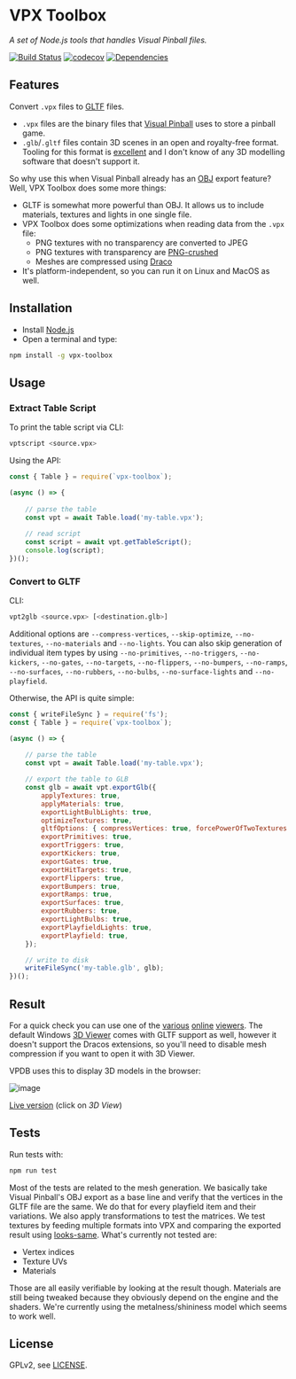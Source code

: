 # VPX Toolbox

*A set of Node.js tools that handles Visual Pinball files.*

[![Build Status][travis-image]][travis-url]
[![codecov](https://codecov.io/gh/vpdb/vpx-toolbox/branch/master/graph/badge.svg)](https://codecov.io/gh/vpdb/vpx-toolbox)
[![Dependencies][dependencies-image]][dependencies-url]

## Features

Convert `.vpx` files to [GLTF](https://www.khronos.org/gltf/) files.

- `.vpx` files are the binary files that [Visual Pinball](https://sourceforge.net/projects/vpinball/) 
  uses to store a pinball game.
- `.glb`/`.gltf` files contain 3D scenes in an open and royalty-free format. 
  Tooling for this format is [excellent](https://github.com/KhronosGroup/glTF#gltf-tools)
  and I don't know of any 3D modelling software that doesn't support it.

So why use this when Visual Pinball already has an [OBJ](https://en.wikipedia.org/wiki/Wavefront_.obj_file)
export feature? Well, VPX Toolbox does some more things:

- GLTF is somewhat more powerful than OBJ. It allows us to include materials, 
  textures and lights in one single file.
- VPX Toolbox does some optimizations when reading data from the `.vpx` file:
   - PNG textures with no transparency are converted to JPEG
   - PNG textures with transparency are [PNG-crushed](https://en.wikipedia.org/wiki/Pngcrush)
   - Meshes are compressed using [Draco](https://google.github.io/draco/)
- It's platform-independent, so you can run it on Linux and MacOS as well.

## Installation

- Install [Node.js](https://nodejs.org/en/)
- Open a terminal and type:

```bash
npm install -g vpx-toolbox
```

## Usage

### Extract Table Script

To print the table script via CLI:

```bash
vptscript <source.vpx>
```

Using the API:

```js
const { Table } = require(`vpx-toolbox`);

(async () => {
	
	// parse the table
	const vpt = await Table.load('my-table.vpx');
	
	// read script
	const script = await vpt.getTableScript();
	console.log(script);
})();
```

### Convert to GLTF

CLI:

```bash
vpt2glb <source.vpx> [<destination.glb>]
```

Additional options are `--compress-vertices`, `--skip-optimize`, `--no-textures`,
`--no-materials` and `--no-lights`. You can also skip generation of individual
item types by using `--no-primitives`, `--no-triggers`, `--no-kickers`, `--no-gates`,
`--no-targets`, `--no-flippers`, `--no-bumpers`, `--no-ramps`, `--no-surfaces`, 
`--no-rubbers`, `--no-bulbs`, `--no-surface-lights` and `--no-playfield`.    
    
Otherwise, the API is quite simple:

```js
const { writeFileSync } = require('fs');
const { Table } = require(`vpx-toolbox`);

(async () => {
	
	// parse the table
	const vpt = await Table.load('my-table.vpx');

	// export the table to GLB
	const glb = await vpt.exportGlb({
		applyTextures: true,
		applyMaterials: true,
		exportLightBulbLights: true,
		optimizeTextures: true,
		gltfOptions: { compressVertices: true, forcePowerOfTwoTextures: true },
		exportPrimitives: true,
		exportTriggers: true,
		exportKickers: true,
		exportGates: true,
		exportHitTargets: true,
		exportFlippers: true,
		exportBumpers: true,
		exportRamps: true,
		exportSurfaces: true,
		exportRubbers: true,
		exportLightBulbs: true,
		exportPlayfieldLights: true,
		exportPlayfield: true,
	});

	// write to disk
	writeFileSync('my-table.glb', glb);	
})();
```
 
## Result

For a quick check you can use one of the [various](https://sandbox.babylonjs.com/)
[online](https://threejs.org/editor/) [viewers](https://gltf-viewer.donmccurdy.com/). 
The default Windows [3D Viewer](https://en.wikipedia.org/wiki/Microsoft_3D_Viewer) comes
with GLTF support as well, however it doesn't support the Dracos extensions, so 
you'll need to disable mesh compression if you want to open it with 3D Viewer.

VPDB uses this to display 3D models in the browser:

![image](https://user-images.githubusercontent.com/70426/56841267-0419fc00-688d-11e9-9996-6d84070da392.png)

[Live version](https://vpdb.io/games/dk/releases/pkvazc1pw) (click on *3D View*)

## Tests

Run tests with:

```bash
npm run test
```

Most of the tests are related to the mesh generation. We basically take Visual 
Pinball's OBJ export as a base line and verify that the vertices in the GLTF file
are the same. We do that for every playfield item and their variations. We also 
apply transformations to test the matrices. We test textures by feeding multiple 
formats into VPX and comparing the exported result using [looks-same](https://github.com/gemini-testing/looks-same).
What's currently not tested are:

- Vertex indices
- Texture UVs
- Materials

Those are all easily verifiable by looking at the result though. Materials are
still being tweaked because they obviously depend on the engine and the shaders.
We're currently using the metalness/shininess model which seems to work well.

## License

GPLv2, see [LICENSE](LICENSE).

[travis-image]: https://img.shields.io/travis/vpdb/vpx-toolbox.svg?style=flat-square
[travis-url]: https://travis-ci.org/vpdb/vpx-toolbox
[dependencies-image]: https://david-dm.org/vpdb/vpx-toolbox.svg?style=flat-square
[dependencies-url]: https://david-dm.org/vpdb/vpx-toolbox
